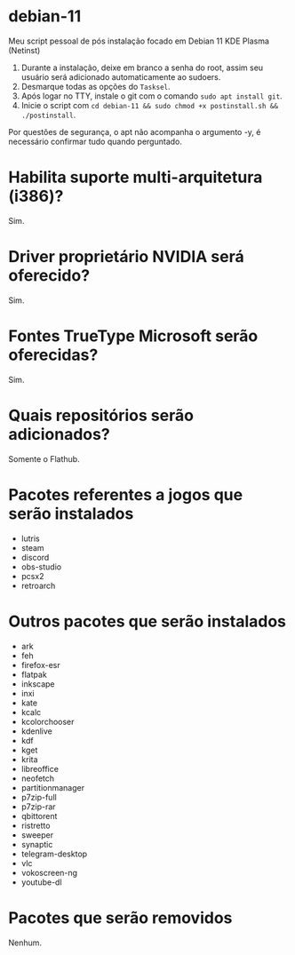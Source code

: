 # debian-11

Meu script pessoal de pós instalação focado em Debian 11 KDE Plasma (Netinst)

1. Durante a instalação, deixe em branco a senha do root, assim seu usuário será adicionado automaticamente ao sudoers.
2. Desmarque todas as opções do `Tasksel`.
3. Após logar no TTY, instale o git com o comando `sudo apt install git`.
4. Inicie o script com `cd debian-11 && sudo chmod +x postinstall.sh && ./postinstall`.

Por questões de segurança, o apt não acompanha o argumento -y, é necessário confirmar tudo quando perguntado.

# Habilita suporte multi-arquitetura (i386)?
Sim.

# Driver proprietário NVIDIA será oferecido?
Sim.

# Fontes TrueType Microsoft serão oferecidas?
Sim.

# Quais repositórios serão adicionados?
Somente o Flathub.

# Pacotes referentes a jogos que serão instalados
- lutris
- steam
- discord
- obs-studio
- pcsx2
- retroarch

# Outros pacotes que serão instalados
- ark
- feh
- firefox-esr
- flatpak
- inkscape
- inxi
- kate
- kcalc
- kcolorchooser
- kdenlive
- kdf
- kget
- krita
- libreoffice
- neofetch
- partitionmanager
- p7zip-full
- p7zip-rar
- qbittorent
- ristretto
- sweeper
- synaptic
- telegram-desktop
- vlc
- vokoscreen-ng
- youtube-dl

# Pacotes que serão removidos
Nenhum.
